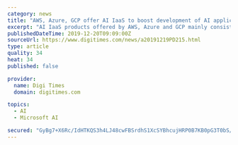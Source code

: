 ```yaml
---
category: news
title: "AWS, Azure, GCP offer AI IaaS to boost development of AI application"
excerpt: "AI IaaS products offered by AWS, Azure and GCP mainly consist of edge AI tools used in IoT, AutoML (automated machine learning) and MarTech (marketing technology), Chen said. Edge AI tools, such as AI cameras, help users to test AI solutions developed ..."
publishedDateTime: 2019-12-20T09:09:00Z
sourceUrl: https://www.digitimes.com/news/a20191219PD215.html
type: article
quality: 34
heat: 34
published: false

provider:
  name: Digi Times
  domain: digitimes.com

topics:
  - AI
  - Microsoft AI

secured: "GyBg7+X6Rc/IdHTKQS3h4LJ48cwFBSrdhS1XcSYBhcujHRP0B7KB0pG3T0bS/gyxyj9Myii/EIOkSoENApTpEXAGeI886R+apYchEtc+nMWJguSTV4ylzZqoCLUik0mKk8m2V3XnAgKVDJC21mIN5l8zaf75M98V2AsuM+lLCNoK7Ug52I+ZK/jtetC6Xc/8f2lf3/lpTiyUOAJxBrh1C37xTezA99yOoQFkaGbOKhkyTrwCReIwfqUav4qJLwVxrDv1yoyRyrFZGe+hdDz1sg==;rYjJsxywgwfSphsSDrOaRw=="
---
```


